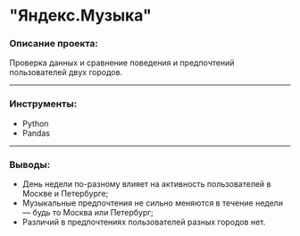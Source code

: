 # "Яндекс.Музыка"

### Описание проекта:

Проверка данных и сравнение поведения и предпочтений пользователей двух городов.

--------------------------------------------
### Инструменты:

* Python
* Pandas

-----------------------------------------

### Выводы:

* День недели по-разному влияет на активность пользователей в Москве и Петербурге;
* Музыкальные предпочтения не сильно меняются в течение недели — будь то Москва или Петербург; 
* Различий в предпочтениях пользователей разных городов нет.
